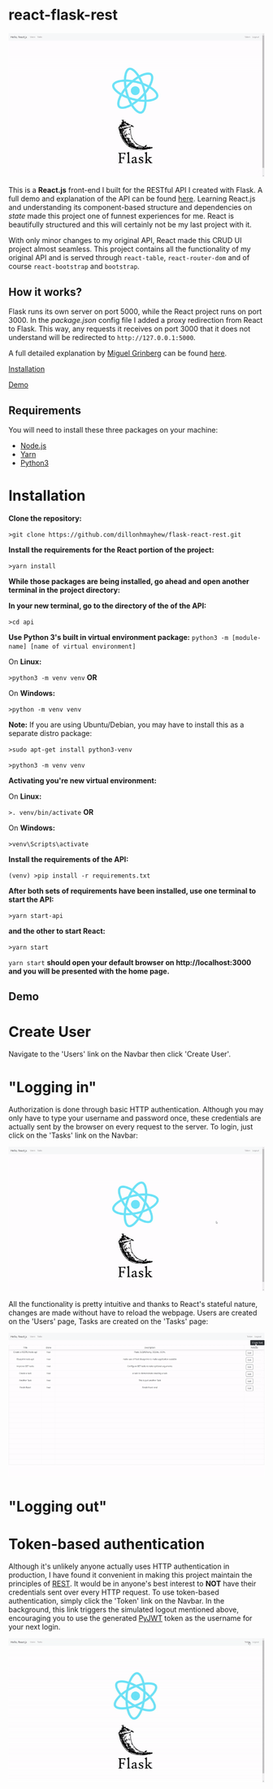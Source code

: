 # react-flask-rest

![Home](https://github.com/dillonhmayhew/react-flask-rest/blob/master/home.gif)

This is a **React.js** front-end I built for the RESTful API I created with Flask. A full demo and explanation of the API can be found [here](https://github.com/dillonhmayhew/todo-rest-api). Learning React.js and understanding its component-based structure and dependencies on *state* made this project one of funnest experiences for me. React is beautifully structured and this will certainly not be my last project with it.

With only minor changes to my original API, React made this CRUD UI project almost seamless. This project contains all the functionality of my original API and is served through `react-table`, `react-router-dom` and of course `react-bootstrap` and `bootstrap`.

## How it works?

Flask runs its own server on port 5000, while the React project runs on port 3000. In the *package.json* config file I added a proxy redirection from React to Flask. This way, any requests it receives on port 3000 that it does not understand will be redirected to `http://127.0.0.1:5000`.

A full detailed explanation by [Miguel Grinberg](https://blog.miguelgrinberg.com) can be found [here](https://blog.miguelgrinberg.com/post/how-to-create-a-react--flask-project).

[Installation](https://github.com/dillonhmayhew/react-flask-rest#installation)

[Demo](https://github.com/dillonhmayhew/react-flask-rest#demo)

## Requirements

You will need to install these three packages on your machine:

* [Node.js](https://nodejs.org/)
* [Yarn](https://yarnpkg.com/)
* [Python3](https://python.org/)

# Installation

**Clone the repository:**

`>git clone https://github.com/dillonhmayhew/flask-react-rest.git`

**Install the requirements for the React portion of the project:**

`>yarn install`

**While those packages are being installed, go ahead and open another terminal in the project directory:**

**In your new terminal, go to the directory of the of the API:**

`>cd api`

**Use Python 3's built in virtual environment package:** `python3 -m [module-name] [name of virtual environment]`

On **Linux:**

`>python3 -m venv venv` **OR**

On **Windows:**

`>python -m venv venv`

**Note:** If you are using Ubuntu/Debian, you may have to install this as a separate distro package:

`>sudo apt-get install python3-venv`

`>python3 -m venv venv`

**Activating you're new virtual environment:**

On **Linux:**

`>. venv/bin/activate` **OR**

On **Windows:**

`>venv\Scripts\activate`

**Install the requirements of the API:**

`(venv) >pip install -r requirements.txt`

**After both sets of requirements have been installed, use one terminal to start the API:**

`>yarn start-api`

**and the other to start React:**

`>yarn start`

`yarn start` **should open your default browser on http://localhost:3000 and you will be presented with the home page.**

## Demo

# Create User

Navigate to the 'Users' link on the Navbar then click 'Create User'.

# "Logging in"

Authorization is done through basic HTTP authentication. Although you may only have to type your username and password once, these credentials are actually sent by the browser on every request to the server. To login, just click on the 'Tasks' link on the Navbar:

![Login](https://github.com/dillonhmayhew/react-flask-rest/blob/master/login.gif)

All the functionality is pretty intuitive and thanks to React's stateful nature, changes are made without have to reload the webpage. Users are created on the 'Users' page, Tasks are created on the 'Tasks' page:

![Create](https://github.com/dillonhmayhew/react-flask-rest/blob/master/create.gif)

# "Logging out"

# Token-based authentication

Although it's unlikely anyone actually uses HTTP authentication in production, I have found it convenient in making this project maintain the principles of [REST](https://restfulapi.net/). It would be in anyone's best interest to **NOT** have their credentials sent over every HTTP request. To use token-based authentication, simply click the 'Token' link on the Navbar. In the background, this link triggers the simulated logout mentioned above, encouraging you to use the generated [PyJWT](https://github.com/jpadilla/pyjwt) token as the username for your next login.

![Token](https://github.com/dillonhmayhew/react-flask-rest/blob/master/token.gif)
